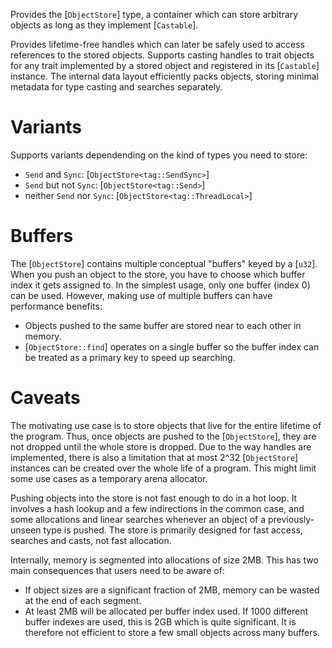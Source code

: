 Provides the [`ObjectStore`] type, a container which can store arbitrary objects as long as
they implement [`Castable`].

Provides lifetime-free handles which can later be safely used to access
references to the stored objects.  Supports casting handles to trait objects for any trait
implemented by a stored object and registered in its [`Castable`] instance.  The internal data
layout efficiently packs objects, storing minimal metadata for type casting and searches
separately.

# Variants

Supports variants dependending on the kind of types you need to store:
- `Send` and `Sync`: [`ObjectStore<tag::SendSync>`]
- `Send` but not `Sync`: [`ObjectStore<tag::Send>`]
- neither `Send` nor `Sync`: [`ObjectStore<tag::ThreadLocal>`]

# Buffers

The [`ObjectStore`] contains multiple conceptual "buffers" keyed by a [`u32`]. When you push an
object to the store, you have to choose which buffer index it gets assigned to. In the simplest
usage, only one buffer (index 0) can be used. However, making use of multiple buffers can have
performance benefits:
- Objects pushed to the same buffer are stored near to each other in memory.
- [`ObjectStore::find`] operates on a single buffer so the buffer index can be treated as a
primary key to speed up searching.

# Caveats

The motivating use case is to store objects that live for the entire lifetime of the program.
Thus, once objects are pushed to the [`ObjectStore`], they are not dropped until the whole
store is dropped. Due to the way handles are implemented, there is also a limitation that at
most 2^32 [`ObjectStore`] instances can be created over the whole life of a program. This might
limit some use cases as a temporary arena allocator.

Pushing objects into the store is not fast enough to do in a hot loop. It involves a hash
lookup and a few indirections in the common case, and some allocations and linear searches
whenever an object of a previously-unseen type is pushed. The store is primarily designed for
fast access, searches and casts, not fast allocation.

Internally, memory is segmented into allocations of size 2MB. This has two main consequences
that users need to be aware of:
- If object sizes are a significant fraction of 2MB, memory can be wasted at the end of each
segment.
- At least 2MB will be allocated per buffer index used. If 1000 different buffer indexes are
used, this is 2GB which is quite significant. It is therefore not efficient to store a few
small objects across many buffers.

